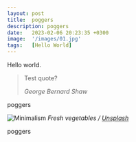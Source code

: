 ```yaml
---
layout: post
title:  poggers
description: poggers
date:   2023-02-06 20:23:35 +0300
image:  '/images/01.jpg'
tags:   [Hello World]
---
```

Hello world.

> Test quote?
>
> <cite>George Bernard Shaw</cite>

poggers

![Minimalism]({{site.baseurl}}/images/test.jpg)
*Fresh vegetables / [Unsplash](https://unsplash.com/)*

poggers